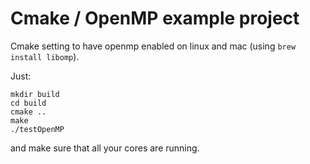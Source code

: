 # Cmake / OpenMP example project

Cmake setting to have openmp enabled on linux and mac (using `brew install libomp`).

Just:

```
mkdir build
cd build
cmake ..
make
./testOpenMP
```

and make sure that all your cores are running.
